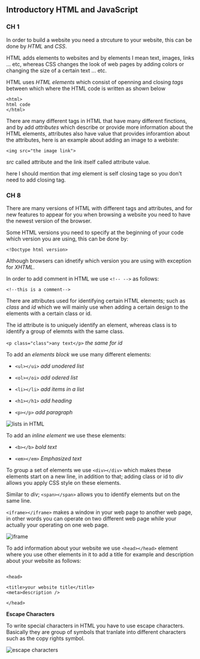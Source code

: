 ## Introductory HTML and JavaScript

### CH 1

In order to build a website you need a strcuture to your website, this can be done by *HTML* and *CSS*.

HTML adds elements to websites and by elements I mean text, images, links ... etc, whereas CSS changes the look of web pages by adding colors or changing the size of a certain text ... etc.

HTML uses *HTML elements* which consist of openning and closing *tags* between which where the HTML code is written as shown below 

```
<html>
html code 
</html> 
```

There are many different tags in HTML that have many different finctions, and by add *attributes* which describe or provide more information about the HTML elements, attributes also have value that provides inforamtion about the attributes, here is an example about adding an image to a webiste:

`<img src="the image link">`

*src* called attribute and the link itself called attribute value.

here I should mention that *img* element is self closing tage so you don't need to add closing tag.

### CH 8

There are many versions of HTML with different tags and attributes, and for new features to appear for you when browsing a website you need to have the newest version of the browser.

Some HTML versions you need to specify at the beginning of your code which version you are using, this can be done by:

`<!Doctype html version>`

Although browsers can idnetify which version you are using with exception for *XHTML*.

In order to add comment in HTML we use `<!-- -->` as follows:

`<!--this is a comment-->`

There are attributes used for identifying certain HTML elements; such as
*class* and *id* which we will mainly use when adding a certain design to the elements with a certain class or id.

The id attribute is to uniquely identify an element, whereas class is to identify a group of elemnts with the same class.

`<p class="class">any text</p>` *the same for id*

To add an *elements block* we use many different elements:

* `<ul></ui>` *add unodered list*

* `<ol></oi>` *add odered list*

* `<li></li>` *add items in a list*

* `<h1></h1>` *add heading*

* `<p></p>` *add paragraph*

![lists in HTML](https://clarkwp.files.wordpress.com/2013/10/lists_and_nested_lists_in_wordpress.png?w=311)

To add an *inline element* we use these elements:

* `<b></b>` *bold text*

* `<em></em>` *Emphasized text*

To group a set of elements we use `<div></div>` which makes these elements start on a new line, in addition to that; adding class or id to *div* allows you apply CSS style on these elements.

Similar to *div*; `<span></span>` allows you to identify elements but on the same line.

`<iframe></iframe>` makes a window in your web page to another web page, in other words you can operate on two different web page while your actually your operating on one web page.

![iframe](https://addons.cdn.mozilla.net/user-media/previews/full/203/203354.png?modified=1543521066)

To add information about your website we use `<head></head>` element where you use other elements in it to add a title for example and description about your website as follows:

```

<head>

<title>your website title</title>
<meta>description />

</head>

```

**Escape Characters**

To write special characters in HTML you have to use escape characters.
Basically they are group of symbols that tranlate into different characters such as the copy rights symbol.

![escape characters](https://i.pinimg.com/originals/e9/06/5f/e9065fb4413e79caec092dbc14e1a6cf.jpg)

